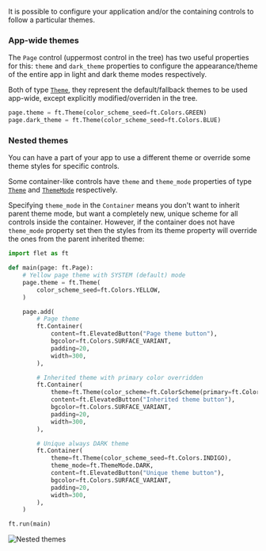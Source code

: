 It is possible to configure your application and/or the containing controls to follow a particular themes.

### App-wide themes

The `Page` control (uppermost control in the tree) has two useful properties for this: `theme`
and `dark_theme` properties to configure the appearance/theme of the entire app in light and
dark theme modes respectively.

Both of type [`Theme`](/docs/reference/types/theme), they represent the default/fallback themes to be used app-wide, 
except explicitly modified/overriden in the tree.

```python
page.theme = ft.Theme(color_scheme_seed=ft.Colors.GREEN)
page.dark_theme = ft.Theme(color_scheme_seed=ft.Colors.BLUE)
```

### Nested themes

You can have a part of your app to use a different theme or override some theme styles for specific controls.

Some container-like controls have `theme` and `theme_mode` properties of type [`Theme`](/docs/reference/types/theme) and [`ThemeMode`](/docs/reference/types/thememode) respectively.

Specifying `theme_mode` in the `Container` means you don't want to inherit parent theme mode, 
but want a completely new, unique scheme for all controls inside the container. 
However, if the container does not have `theme_mode` property set then the styles from its theme property will override the ones from the parent inherited theme:

```python
import flet as ft

def main(page: ft.Page):
    # Yellow page theme with SYSTEM (default) mode
    page.theme = ft.Theme(
        color_scheme_seed=ft.Colors.YELLOW,
    )

    page.add(
        # Page theme
        ft.Container(
            content=ft.ElevatedButton("Page theme button"),
            bgcolor=ft.Colors.SURFACE_VARIANT,
            padding=20,
            width=300,
        ),

        # Inherited theme with primary color overridden
        ft.Container(
            theme=ft.Theme(color_scheme=ft.ColorScheme(primary=ft.Colors.PINK)),
            content=ft.ElevatedButton("Inherited theme button"),
            bgcolor=ft.Colors.SURFACE_VARIANT,
            padding=20,
            width=300,
        ),

        # Unique always DARK theme
        ft.Container(
            theme=ft.Theme(color_scheme_seed=ft.Colors.INDIGO),
            theme_mode=ft.ThemeMode.DARK,
            content=ft.ElevatedButton("Unique theme button"),
            bgcolor=ft.Colors.SURFACE_VARIANT,
            padding=20,
            width=300,
        ),
    )

ft.run(main)
```

![Nested themes](../assets/blog/theme-scrolling/nested-themes.png)

